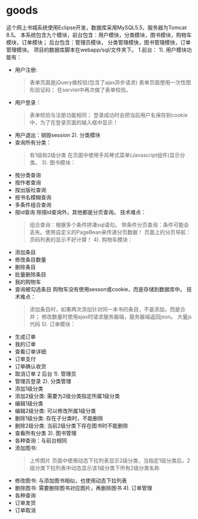 # goods

这个网上书城系统使用Eclipse开发，数据库采用MySQL5.5，服务器为Tomcat 8.5。
本系统包含九个模块，前台包含：用户模快，分类模块，图书模块，购物车模块，订单模块；
后台包含：管理员模块， 分类管理模快，图书管理模快，订单管理模块。
项目的数据库脚本在webapp/sql/文件夹下。
1.前台：
 1). 用户模块功能有：
   * 用户注册: 
     > 表单页面是jQuery做校验(包含了ajax异步请求)
     > 表单页面使用一次性图形验证码；
     > 在servlet中再次做了表单校验。
   * 用户登录：
     > 表单校验与注册功能相同；
     > 登录成功时会把当前用户名保存到cookie中，为了在登录页面的输入框中显示！
   * 用户退出：销毁session
 2). 分类模块
   * 查询所有分类：
     > 有1级和2级分类
     > 在页面中使用手风琴式菜单(Javascript组件)显示分类。
 3). 图书模块：
   * 按分类查询
   * 按作者查询
   * 按出版社查询
   * 按书名模糊查询
   * 多条件组合查询
   * 按id查询
   除按id查询外，其他都是分页查询。
   技术难点：
     > 组合查询：根据多个条件拼凑sql语句。
     > 带条件分页查询：条件可能会丢失。使用自定义的PageBean来传递分页数据！
     > 页面上的分页导航：页码列表的显示不好计算！
 4). 购物车模块：
   * 添加条目
   * 修改条目数量
   * 删除条目
   * 批量删除条目
   * 我的购物车
   * 查询被勾选条目
   购物车没有使用sesson或cookie，而是存储到数据库中。
   技术难点：
     > 添加条目时，如果两次添加针对同一本书的条目，不是添加，而是合并；
     > 修改数量时使用ajax时请求服务器端，服务器端返回json。
     > 大量js代码
 5). 订单模块：
   * 生成订单
   * 我的订单
   * 查看订单详细
   * 订单支付
   * 订单确认收货
   * 取消订单
2 后台
 1). 管理员
   * 管理员登录
 2). 分类管理
   * 添加1级分类
   * 添加2级分类: 需要为2级分类指定所属1级分类
   * 编辑1级分类
   * 编辑2级分类: 可以修改所属1级分类
   * 删除1级分类: 存在子分类时，不能删除
   * 删除2级分类: 当前2级分类下存在图书时不能删除
   * 查看所有分类
 3). 图书管理
   * 各种查询：与前台相同
   * 添加图书: 
     > 上传图片
     > 页面中使用动态下拉列表显示2级分类，当指定1级分类后，2级分类下拉列表中动态显示该1级分类下所有2级分类名称
   * 修改图书: 与添加图书相似，也使用动态下拉列表
   * 删除图书: 需要删除图书对应图片，再删除图书
 4). 订单管理
   * 各种查询
   * 订单发货
   * 订单取消
